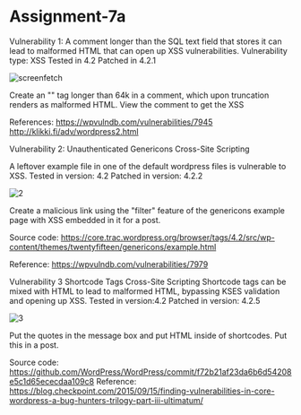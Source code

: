 # Assignment-7a
Vulnerability 1:
A comment longer than the SQL text field that stores it can lead to malformed HTML that can open up XSS vulnerabilities. 
Vulnerability type: XSS
Tested in 4.2
Patched in 4.2.1

![screenfetch](https://user-images.githubusercontent.com/98841506/162588302-eda7bbc3-96c5-45b3-8a00-aff403005cdc.gif)

Create an "" tag longer than 64k in a comment, which upon truncation renders as malformed HTML. 
View the comment to get the XSS

References: https://wpvulndb.com/vulnerabilities/7945
http://klikki.fi/adv/wordpress2.html

Vulnerability 2:
Unauthenticated Genericons Cross-Site Scripting

A leftover example file in one of the default wordpress files is vulnerable to XSS.
Tested in version: 4.2
Patched in version: 4.2.2

![2](https://user-images.githubusercontent.com/98841506/162592504-13212c73-dcd4-43fd-bca6-b621c6d4d63a.gif)

Create a malicious link using the "filter" feature of the genericons example page with XSS embedded in it for a post.

Source code: https://core.trac.wordpress.org/browser/tags/4.2/src/wp-content/themes/twentyfifteen/genericons/example.html

Reference: https://wpvulndb.com/vulnerabilities/7979

Vulnerability 3
Shortcode Tags Cross-Site Scripting
Shortcode tags can be mixed with HTML to lead to malformed HTML, bypassing KSES validation and opening up XSS. 
Tested in version:4.2
Patched in version: 4.2.5

![3](https://user-images.githubusercontent.com/98841506/162593198-c39e093c-0e7f-4045-8662-d22103313b37.gif)


Put the quotes in the message box and put HTML inside of shortcodes. Put this in a post.

Source code: https://github.com/WordPress/WordPress/commit/f72b21af23da6b6d54208e5c1d65ececdaa109c8
Reference: https://blog.checkpoint.com/2015/09/15/finding-vulnerabilities-in-core-wordpress-a-bug-hunters-trilogy-part-iii-ultimatum/

















